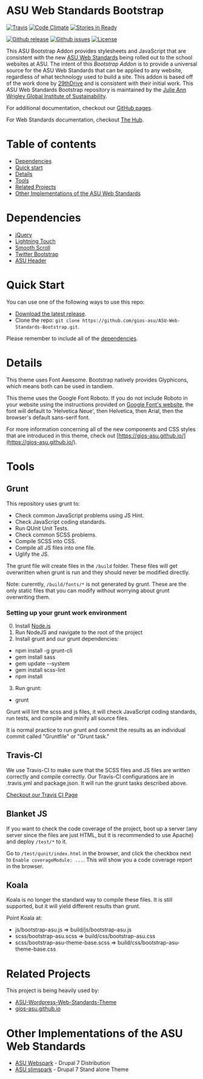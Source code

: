 ASU Web Standards Bootstrap
===========================

[![Travis](http://img.shields.io/travis/gios-asu/ASU-Web-Standards-Bootstrap.svg?style=flat)](https://travis-ci.org/gios-asu/ASU-Web-Standards-Bootstrap)
[![Code Climate](http://img.shields.io/codeclimate/github/gios-asu/ASU-Web-Standards-Bootstrap.svg?style=flat)](https://codeclimate.com/github/gios-asu/ASU-Web-Standards-Bootstrap) 
[![Stories in Ready](https://badge.waffle.io/gios-asu/asu-web-standards-bootstrap.svg)](http://waffle.io/gios-asu/asu-web-standards-bootstrap)

[![Github release](https://img.shields.io/github/release/gios-asu/ASU-Web-Standards-Bootstrap.svg?style=flat)](https://github.com/gios-asu/ASU-Web-Standards-Bootstrap/releases)
[![Github issues](https://img.shields.io/github/issues/gios-asu/ASU-Web-Standards-Bootstrap.svg?style=flat)](https://github.com/gios-asu/ASU-Web-Standards-Bootstrap/issues)
[![License](http://img.shields.io/:license-mit-blue.svg)](https://github.com/gios-asu/ASU-Web-Standards-Bootstrap/blob/master/LICENSE.md)

This ASU Bootstrap Addon provides stylesheets and JavaScript that are consistent with the new [ASU Web Standards](http://hub.asu.edu) being rolled out to the school websites at ASU. The intent of this *Bootstrap Addon* is to provide a universal source for the ASU Web Standards that can be applied to any website, regardless of what technology used to build a site. This addon is based off of the work done by [29thDrive](http://asu-ws.29thdrive.com/) and is consistent with their initial work. This ASU Web Standards Bootstrap repository is maintained by the [Julie Ann Wrigley Global Institute of Sustainability](http://sustainability.asu.edu).

For additional documentation, checkout our [GitHub pages](https://gios-asu.github.io/).

For Web Standards documentation, checkout [The Hub](http://hub.asu.edu).

# Table of contents

- [Dependencies](#dependencies)
- [Quick start](#quick-start)
- [Details](#details)
- [Tools](#tools)
- [Related Projects](#related-projects)
- [Other Implementations of the ASU Web Standards](#other-implementations-of-the-asu-web-standards)

# Dependencies

- [jQuery](http://jquery.com/)
- [Lightning Touch](https://github.com/ucsf-ckm/LightningTouch)
- [Smooth Scroll](https://github.com/cferdinandi/smooth-scroll)
- [Twitter Bootstrap](http://getbootstrap.com/)
- [ASU Header](https://drupal.asu.edu/build/asu-header-footer-version-40)

# Quick Start

You can use one of the following ways to use this repo:

- [Download the latest release](https://github.com/gios-asu/ASU-Web-Standards-Bootstrap/releases).
- Clone the repo: `git clone https://github.com/gios-asu/ASU-Web-Standards-Bootstrap.git`.

Please remember to include all of the [dependencies](#dependencies).

# Details

This theme uses Font Awesome.  Bootstrap natively provides Glyphicons, which means both can be used in tandiem.

This theme uses the Google Font Roboto.  If you do not include Roboto in your website using the instructions provided on [Google Font's website](http://www.google.com/fonts/specimen/Roboto), the font will default to 'Helvetica Neue', then Helvetica, then Arial, then the browser's default sans-serif font.

For more information concerning all of the new components and CSS styles that are introduced in this theme, check out [https://gios-asu.github.io/](https://gios-asu.github.io/).


# Tools

## Grunt

This repository uses grunt to:

- Check common JavaScript problems using JS Hint.
- Check JavaScript coding standards.
- Run QUnit Unit Tests.
- Check common SCSS problems.
- Compile SCSS into CSS.
- Compile all JS files into one file.
- Uglify the JS.

The grunt file will create files in the `/build` folder.  These files will get overwritten when grunt is run and they should never be modified directly. 

Note: curerntly, `/build/fonts/*` is not generated by grunt.  These are the only static files that you can modify without worrying about grunt overwriting them.

### Setting up your grunt work environment

0. Install [Node.js](http://nodejs.org/)
1. Run NodeJS and navigate to the root of the project
2. Install grunt and our grunt dependencies:

  - npm install -g grunt-cli
  - gem install sass
  - gem update --system
  - gem install scss-lint
  - npm install

3. Run grunt:
  - grunt

Grunt will lint the scss and js files, it will check JavaScript coding standards, run tests, and compile and minify all source files.

It is normal practice to run grunt and commit the results as an individual commit called "Gruntfile" or "Grunt task."

## Travis-CI

We use Travis-CI to make sure that the SCSS files and JS files are written correctly and compile correctly.  Our Travis-CI configurations are in .travis.yml and package.json.  It will run the grunt tasks described above.

[Checkout our Travis CI Page](https://travis-ci.org/gios-asu/ASU-Bootstrap-Addon/builds)

## Blanket JS

If you want to check the code coverage of the project, boot up a server (any server since the files are just HTML, but it is recommended to use Apache) and deploy `/test/*` to it.

Go to `/test/qunit/index.html` in the browser, and click the checkbox next to `Enable coverageModule: ...`. This will show you a code coverage report in the browser.

## Koala

Koala is no longer the standard way to compile these files.  It is still supported, but it will yield different results than grunt.

Point Koala at:

- js/bootstrap-asu.js => build/js/bootstrap-asu.js
- scss/bootstrap-asu.scss => build/css/bootstrap-asu.css
- scss/bootstrap-asu-theme-base.scss => build/css/bootstrap-asu-theme-base.css


# Related Projects

This project is being heavily used by:

- [ASU-Wordpress-Web-Standards-Theme](https://github.com/gios-asu/ASU-Wordpress-Web-Standards-Theme)
- [gios-asu.github.io](https://github.com/gios-asu/gios-asu.github.io)


# Other Implementations of the ASU Web Standards

- [ASU Webspark](https://drupal.asu.edu/fserver/webspark) - Drupal 7 Distribution
- [ASU slimspark](https://drupal.asu.edu/fserver/asu_slimspark) - Drupal 7 Stand alone Theme

